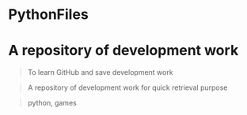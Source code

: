 # PythonFiles
# A repository of development work

> To learn GitHub and save development work 

> A repository of development work for quick retrieval purpose

> python, games
